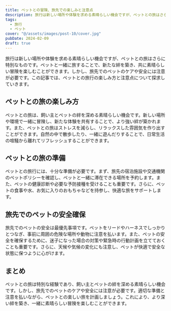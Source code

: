 ```yaml
---
title: ペットとの冒険、旅先での楽しみと注意点
description: 旅行は新しい場所や体験を求める素晴らしい機会ですが、ペットとの旅はさらに特別なものです。ペットと一緒に旅することで、新たな絆を築き、共に素晴らしい冒険を楽しむことができます。しかし、旅先でのペットのケアや安全には注意が必要です。この記事では、ペットとの旅行の楽しみ方と注意点について探求していきます。
tags:
  - 旅行
  - ペット
cover: "@/assets/images/post-10/cover.jpg"
pubDate: 2024-02-09
draft: true
---
```


旅行は新しい場所や体験を求める素晴らしい機会ですが、ペットとの旅はさらに特別なものです。ペットと一緒に旅することで、新たな絆を築き、共に素晴らしい冒険を楽しむことができます。しかし、旅先でのペットのケアや安全には注意が必要です。この記事では、ペットとの旅行の楽しみ方と注意点について探求していきます。

## ペットとの旅の楽しみ方

ペットとの旅は、飼い主とペットの絆を深める素晴らしい機会です。新しい場所や環境で一緒に冒険し、新たな体験を共有することで、より強い絆が築かれます。また、ペットとの旅はストレスを減らし、リラックスした雰囲気を作り出すことができます。自然の中で散歩したり、一緒に遊んだりすることで、日常生活の喧騒から離れてリフレッシュすることができます。

## ペットとの旅の準備

ペットとの旅行には、十分な準備が必要です。まず、旅先の宿泊施設や交通機関のペットポリシーを確認し、ペットと一緒に滞在できる場所を予約します。また、ペットの健康診断や必要な予防接種を受けることも重要です。さらに、ペットの食事や水、お気に入りのおもちゃなどを持参し、快適な旅をサポートします。

## 旅先でのペットの安全確保

旅先でのペットの安全は最優先事項です。ペットをリードやハーネスでしっかりとつなぎ、事前に周囲の危険な場所や動物に注意を払います。また、ペットの安全を確保するために、迷子になった場合の対策や緊急時の行動計画を立てておくことも重要です。さらに、天候や気候の変化にも注意し、ペットが快適で安全な状態に保つように心がけます。

## まとめ

ペットとの旅は特別な経験であり、飼い主とペットの絆を深める素晴らしい機会です。しかし、旅先でのペットのケアや安全には注意が必要です。適切な準備と注意を払いながら、ペットとの楽しい旅を計画しましょう。これにより、より深い絆を築き、一緒に素晴らしい冒険を楽しむことができます。
